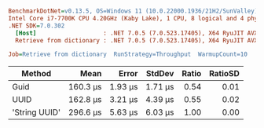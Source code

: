 ``` ini

BenchmarkDotNet=v0.13.5, OS=Windows 11 (10.0.22000.1936/21H2/SunValley)
Intel Core i7-7700K CPU 4.20GHz (Kaby Lake), 1 CPU, 8 logical and 4 physical cores
.NET SDK=7.0.302
  [Host]                   : .NET 7.0.5 (7.0.523.17405), X64 RyuJIT AVX2 [AttachedDebugger]
  Retrieve from dictionary : .NET 7.0.5 (7.0.523.17405), X64 RyuJIT AVX2

Job=Retrieve from dictionary  RunStrategy=Throughput  WarmupCount=10  

```
|        Method |     Mean |   Error |  StdDev | Ratio | RatioSD |
|-------------- |---------:|--------:|--------:|------:|--------:|
|          Guid | 160.3 μs | 1.93 μs | 1.71 μs |  0.54 |    0.01 |
|          UUID | 162.8 μs | 3.21 μs | 4.39 μs |  0.55 |    0.02 |
| &#39;String UUID&#39; | 296.6 μs | 5.63 μs | 6.03 μs |  1.00 |    0.00 |
